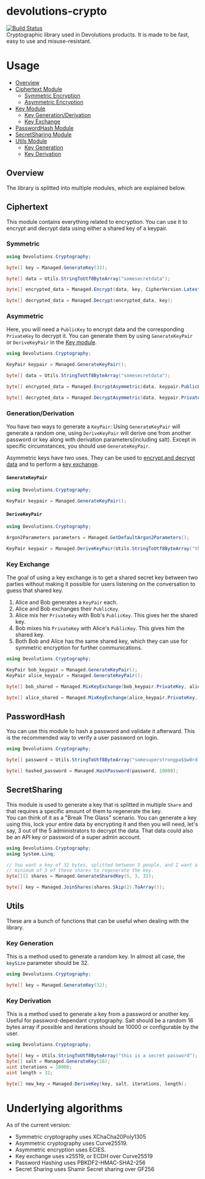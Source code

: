 # devolutions-crypto
[![Build Status](https://dev.azure.com/devolutions-net/Open%20Source/_apis/build/status/devolutions-crypto?branchName=master)](https://dev.azure.com/devolutions-net/Open%20Source/_build/latest?definitionId=170&branchName=master)  
Cryptographic library used in Devolutions products. It is made to be fast, easy to use and misuse-resistant.

# Usage
* [Overview](#overview)
* [Ciphertext Module](#ciphertext)
    * [Symmetric Encryption](#symmetric)
    * [Asymmetric Encryption](#asymmetric)
* [Key Module](#key)
    * [Key Generation/Derivation](#generationderivation)
    * [Key Exchange](#key-exchange)
* [PasswordHash Module](#passwordhash)
* [SecretSharing Module](#secretsharing)
* [Utils Module](#utils)
    * [Key Generation](#key-generation)
    * [Key Derivation](#key-derivation)

## Overview

The library is splitted into multiple modules, which are explained below.

## Ciphertext

This module contains everything related to encryption. You can use it to encrypt and decrypt data using either a shared key of a keypair.

### Symmetric

```C#
using Devolutions.Cryptography;

byte[] key = Managed.GenerateKey(32);

byte[] data = Utils.StringToUtf8ByteArray("somesecretdata");

byte[] encrypted_data = Managed.Encrypt(data, key, CipherVersion.Latest);

byte[] decrypted_data = Managed.Decrypt(encrypted_data, key);
```

### Asymmetric
Here, you will need a `PublicKey` to encrypt data and the corresponding 
`PrivateKey` to decrypt it. You can generate them by using `GenerateKeyPair` 
or `DeriveKeyPair` in the [Key module](#key).

```C#
using Devolutions.Cryptography;

KeyPair keypair = Managed.GenerateKeyPair();

byte[] data = Utils.StringToUtf8ByteArray("somesecretdata");

byte[] encrypted_data = Managed.EncryptAsymmetric(data, keypair.PublicKey, CipherVersion.Latest);

byte[] decrypted_data = Managed.DecryptAsymmetric(data, keypair.PrivateKey);
```

### Generation/Derivation

You have two ways to generate a `KeyPair`: Using `GenerateKeyPair` will generate a random one, using `DeriveKeyPair` will derive one from another password or key along with derivation parameters(including salt). Except in specific circumstances, you should use `GenerateKeyPair`.  

Asymmetric keys have two uses. They can be used to [encrypt and decrypt data](##asymmetric) and to perform a [key exchange](#key-exchange).

#### `GenerateKeyPair`
```C#
using Devolutions.Cryptography;

KeyPair keypair = Managed.GenerateKeyPair();
```

#### `DeriveKeyPair`
```C#
using Devolutions.Cryptography;

Argon2Parameters parameters = Managed.GetDefaultArgon2Parameters();

KeyPair keypair = Managed.DeriveKeyPair(Utils.StringToUtf8ByteArray("thisisapassword"), parameters);
```

### Key Exchange

The goal of using a key exchange is to get a shared secret key between
two parties without making it possible for users listening on the conversation
to guess that shared key.
1. Alice and Bob generates a `KeyPair` each.
2. Alice and Bob exchanges their `PublicKey`.
3. Alice mix her `PrivateKey` with Bob's `PublicKey`. This gives her the shared key.
4. Bob mixes his `PrivateKey` with Alice's `PublicKey`. This gives him the shared key.
5. Both Bob and Alice has the same shared key, which they can use for symmetric encryption for further communications.

```C#
using Devolutions.Cryptography;

KeyPair bob_keypair = Managed.GenerateKeyPair();
KeyPair alice_keypair = Managed.GenerateKeyPair();

byte[] bob_shared = Managed.MixKeyExchange(bob_keypair.PrivateKey, alice_keypair.PublicKey);

byte[] alice_shared = Managed.MixKeyExchange(alice_keypair.PrivateKey, bob_keypair.PublicKey);
```

## PasswordHash
You can use this module to hash a password and validate it afterward. This is the recommended way to verify a user password on login.

```C#
using Devolutions.Cryptography;

byte[] password = Utils.StringToUtf8ByteArray("somesuperstrongpa$$w0rd!");

byte[] hashed_password = Managed.HashPassword(password, 10000);
```

## SecretSharing
This module is used to generate a key that is splitted in multiple `Share`
and that requires a specific amount of them to regenerate the key.  
You can think of it as a "Break The Glass" scenario. You can
generate a key using this, lock your entire data by encrypting it
and then you will need, let's say, 3 out of the 5 administrators to decrypt
the data. That data could also be an API key or password of a super admin account.

```c#
using Devolutions.Cryptography;
using System.Linq;

// You want a key of 32 bytes, splitted between 5 people, and I want a 
// minimum of 3 of these shares to regenerate the key.
byte[][] shares = Managed.GenerateSharedKey(5, 3, 32);

byte[] key = Managed.JoinShares(shares.Skip(2).ToArray());
```

## Utils

These are a bunch of functions that can
be useful when dealing with the library.

### Key Generation

This is a method used to generate a random key. In almost all case, the `keySize` parameter should be 32.

```C#
using Devolutions.Cryptography;

byte[] key = Managed.GenerateKey(32);
```

### Key Derivation

This is a method used to generate a key from a password or another key. Useful for password-dependant cryptography. Salt should be a random 16 bytes array if possible and iterations should be 10000 or configurable by the user.

```C#
using Devolutions.Cryptography;

byte[] key = Utils.StringToUtf8ByteArray("this is a secret password");
byte[] salt = Managed.GenerateKey(16);
uint iterations = 10000;
uint length = 32;

byte[] new_key = Managed.DeriveKey(key, salt, iterations, length);
```

# Underlying algorithms
As of the current version:
 * Symmetric cryptography uses XChaCha20Poly1305
 * Asymmetric cryptography uses Curve25519.
 * Asymmetric encryption uses ECIES.
 * Key exchange uses x25519, or ECDH over Curve25519
 * Password Hashing uses PBKDF2-HMAC-SHA2-256
 * Secret Sharing uses Shamir Secret sharing over GF256


